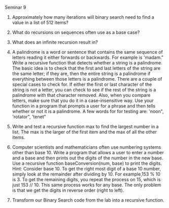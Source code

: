 Seminar 9

1. Approximately how many iterations will binary search need to find a value in a list of 512 items?
2. What do recursions on sequences often use as a base case?
3. What does an infinite recursion result in?
4. A palindrome is a word or sentence that contains the same sequence of letters reading it either forwards or backwards. For example is &#39;madam.&quot; Write a recursive function that detects whether a string is a palindrome. The basic idea is to check that the first and last letters of the string are the same letter; if they are, then the entire string is a palindrome if everything between those letters is a palindrome. There are a couple of special cases to check for. If either the first or last character of the string is not a letter, you can check to see if the rest of the string is a palindrome with that character removed. Also, when you compare letters, make sure that you do it in a case-insensitive way.
Use your function in a program that prompts a user for a phrase and then tells whether or not it is a palindrome. A few words for for testing are: &#39;noon&quot;, &#39;rotator&quot;, &#39;tenet&quot;

5. Write and test a recursive function max to find the largest number in a list. The max is the larger of the first item and the max of all the other items.
6. Computer scientists and mathematicians often use numbering systems other than base 10. Write a program that allows a user to enter a number and a base and then prints out the digits of the number in the new base. Use a recursive function baseConversion(num, base) to print the digits. Hint: Consider base 10. To get the right most digit of a base 10 number, simply look at the remainder after dividing by 10. For example,153 % 10 is 3. To get the remaining digits, you repeat the process on 15, which is just 153 // 10. This same process works for any base. The only problem is that we get the digits in reverse order (right to left).
7. Transform our Binary Search code from the lab into a recursive function.
